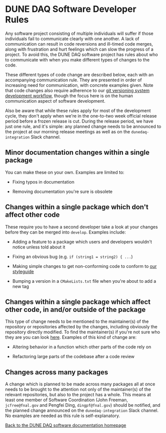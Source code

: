 # DUNE DAQ Software Developer Rules

Any software project consisting of multiple individuals will suffer if those individuals fail to communicate clearly with one another. A lack of communication can result in code reversions and ill-timed code merges, along with frustration and hurt feelings which can slow the progress of a project. To avoid this, the DUNE DAQ software project has rules about who to communicate with when you make different types of changes to the code. 

These different types of code change are described below, each with an
accompanying communication rule. They are presented in order of
increasing need for communication, with concrete examples given. Note
that code changes also require adherence to our [git versioning system
development
workflow](https://dune-daq-sw.readthedocs.io/en/latest/packages/daq-release/development_workflow_gitflow/),
though the focus here is on the human communication aspect of software
development.

Also be aware that while these rules apply for most of the development
cycle, they don't apply when we're in the one-to-two week official
release period before a frozen release is cut. During the release
period, we have just one rule, and it's simple: any planned change
needs to be announced to the project at our morning release meetings as well as on the `dunedaq-integration` Slack channel. 

## Minor documentation changes within a single package

You can make these on your own. Examples are limited to:

* Fixing typos in documentation

* Removing documentation you're sure is obsolete

## Changes within a single package which don't affect other code

These require you to have a second developer take a look at your
changes before they can be merged into `develop`. Examples include:

* Adding a feature to a package which users and developers wouldn't notice unless told about it

* Fixing an obvious bug (e.g. `if (string1 = string2) { ...`)

* Making simple changes to get non-conforming code to conform to [our styleguide](packages/styleguide/README.md)

* Bumping a version in a `CMakeLists.txt` file when you're about to add a new tag

## Changes within a single package which affect other code, in and/or outside of the package

This type of change needs to be mentioned to the maintainer(s) of the repository or repositories affected by the changes, including obviously the repository directly modified. To find the maintainer(s) if you're not sure who they are you can look [here](https://dune-daq-sw.readthedocs.io/en/latest/packages/daq-release/team_repos/). Examples of this kind of change are:

* Altering behavior in a function which other parts of the code rely on

* Refactoring large parts of the codebase after a code review

## Changes across many packages 

A change which is planned to be made across many packages all at once needs to be brought to the attention not only of the maintainer(s) of the relevant repositories, but also to the project has a whole. This means at least one member of Software Coordination (John Freeman, `jcfree@fnal.gov` and Pengfei Ding, `dingpf@fnal.gov`) should be notified, and the planned change announced on the `dunedaq-integration` Slack channel. No examples are needed as this rule is self-explanatory. 

[Back to the DUNE DAQ software documentation homepage](README.md)
